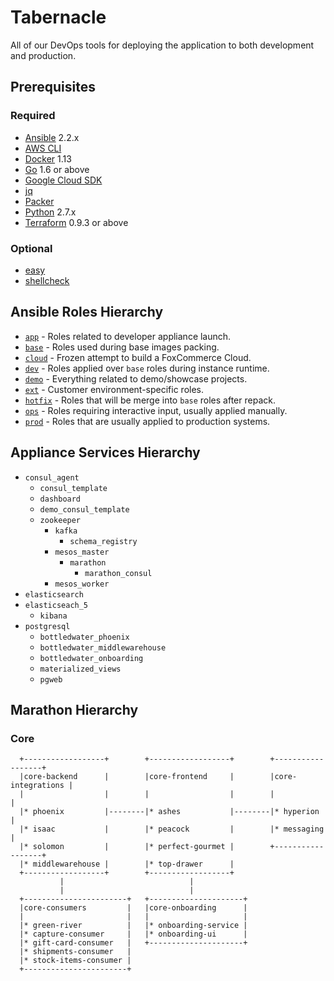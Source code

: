 # Tabernacle

All of our DevOps tools for deploying the application to both development and production.

## Prerequisites

### Required

- [Ansible](https://ansible.com) 2.2.x
- [AWS CLI](https://aws.amazon.com/cli)
- [Docker](https://docker.com) 1.13
- [Go](https://golang.org) 1.6 or above
- [Google Cloud SDK](https://cloud.google.com/sdk/gcloud)
- [jq](https://stedolan.github.io/jq/)
- [Packer](https://packer.io)
- [Python](https://www.python.org) 2.7.x
- [Terraform](https://terraform.io) 0.9.3 or above

### Optional

- [easy](https://github.com/kpashka/easy)
- [shellcheck](https://www.shellcheck.net)

## Ansible Roles Hierarchy

* [`app`](ansible/roles/app) - Roles related to developer appliance launch.
* [`base`](ansible/roles/base) - Roles used during base images packing.
* [`cloud`](ansible/roles/cloud) - Frozen attempt to build a FoxCommerce Cloud.
* [`dev`](ansible/roles/dev) - Roles applied over `base` roles during instance runtime.
* [`demo`](ansible/roles/demo) - Everything related to demo/showcase projects.
* [`ext`](ansible/roles/ext) - Customer environment-specific roles.
* [`hotfix`](ansible/roles/hotfix) - Roles that will be merge into `base` roles after repack.
* [`ops`](ansible/roles/ops) - Roles requiring interactive input, usually applied manually.
* [`prod`](ansible/roles/prod) - Roles that are usually applied to production systems.

## Appliance Services Hierarchy

* `consul_agent`
    * `consul_template`
    * `dashboard`
    * `demo_consul_template`
    * `zookeeper`
        * `kafka`
            * `schema_registry`
        * `mesos_master`
            * `marathon`
               * `marathon_consul`
        * `mesos_worker`
* `elasticsearch`
* `elasticseach_5`
    * `kibana`
* `postgresql`
    * `bottledwater_phoenix`
    * `bottledwater_middlewarehouse`
    * `bottledwater_onboarding`
    * `materialized_views`
    * `pgweb`

## Marathon Hierarchy

### Core

```                                                                
  +------------------+        +------------------+        +------------------+
  |core-backend      |        |core-frontend     |        |core-integrations |
  |                  |        |                  |        |                  |
  |* phoenix         |--------|* ashes           |--------|* hyperion        |
  |* isaac           |        |* peacock         |        |* messaging       |
  |* solomon         |        |* perfect-gourmet |        +------------------+
  |* middlewarehouse |        |* top-drawer      |                            
  +------------------+        +------------------+                            
           |                            |                                     
           |                            |                                     
  +-----------------------+   +---------------------+                         
  |core-consumers         |   |core-onboarding      |                         
  |                       |   |                     |                         
  |* green-river          |   |* onboarding-service |                         
  |* capture-consumer     |   |* onboarding-ui      |                         
  |* gift-card-consumer   |   +---------------------+                         
  |* shipments-consumer   |                                                   
  |* stock-items-consumer |                                                   
  +-----------------------+ 
```
